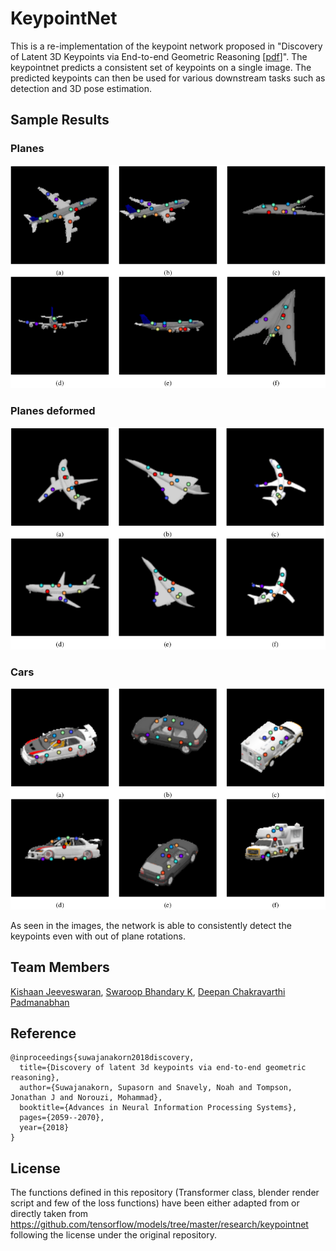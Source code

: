 # KeypointNet

This is a re-implementation of the keypoint network proposed in "Discovery of Latent 3D Keypoints via End-to-end Geometric Reasoning [[pdf](https://arxiv.org/pdf/1807.03146.pdf)]". The keypointnet predicts a consistent set of keypoints on a single image. The predicted keypoints can then be used for various downstream tasks such as detection and 3D pose estimation.  

## Sample Results

### Planes

![Planes](https://github.com/Kishaan/keypointnet-tf2.1/blob/master/output_images/plane_working.png)

### Planes deformed

![Planes_deformed](https://github.com/Kishaan/keypointnet-tf2.1/blob/master/output_images/plane_deformed.png)

### Cars

![Cars_deformed](https://github.com/Kishaan/keypointnet-tf2.1/blob/master/output_images/car_working.png)

As seen in the images, the network is able to consistently detect the keypoints even with out of plane rotations. 

## Team Members

[Kishaan Jeeveswaran](https://github.com/Kishaan), 
[Swaroop Bhandary K](https://github.com/swaroop1904), 
[Deepan Chakravarthi Padmanabhan](https://github.com/DeepanChakravarthiPadmanabhan)

## Reference

```
@inproceedings{suwajanakorn2018discovery,
  title={Discovery of latent 3d keypoints via end-to-end geometric reasoning},
  author={Suwajanakorn, Supasorn and Snavely, Noah and Tompson, Jonathan J and Norouzi, Mohammad},
  booktitle={Advances in Neural Information Processing Systems},
  pages={2059--2070},
  year={2018}
}
```
## License

The functions defined in this repository (Transformer class, blender render script and few of the loss functions) have been either adapted from or directly taken from https://github.com/tensorflow/models/tree/master/research/keypointnet following the license under the original repository. 
